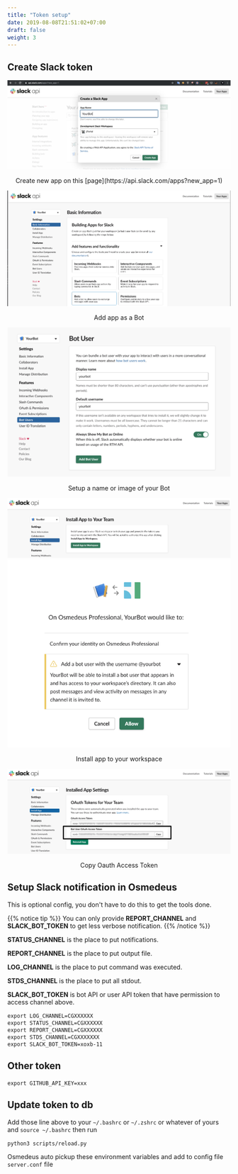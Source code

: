```yaml
---
title: "Token setup"
date: 2019-08-08T21:51:02+07:00
draft: false
weight: 3
---
```



## Create Slack token

![slack-1](screenshots/slack-config/slack-config-1.png?classes=border,shadow)
<p align="center">Create new app on this [page](https://api.slack.com/apps?new_app=1)</p>

![slack-2](screenshots/slack-config/slack-config-2.png?classes=border,shadow)
<p align="center">Add app as a Bot</p>

![slack-3](screenshots/slack-config/slack-config-3.png?classes=border,shadow)
<p align="center">Setup a name or image of your Bot</p>

![slack-4](screenshots/slack-config/slack-config-4.png?classes=border,shadow)
![slack-5](screenshots/slack-config/slack-config-5.png?classes=border,shadow)
<p align="center">Install app to your workspace</p>


![slack-6](screenshots/slack-config/slack-config-6.png?classes=border,shadow)
<p align="center">Copy Oauth Access Token</p>


## Setup Slack notification in Osmedeus

This is optional config, you don't have to do this to get the tools done.

{{% notice tip %}}
You can only provide **REPORT_CHANNEL** and **SLACK_BOT_TOKEN** to get less verbose notification.
{{% /notice %}}


**STATUS_CHANNEL** is the place to put notifications.

**REPORT_CHANNEL** is the place to put output file.

**LOG_CHANNEL** is the place to put command was executed.

**STDS_CHANNEL** is the place to put all stdout.

**SLACK_BOT_TOKEN** is bot API or user API token that have permission to access channel above.

```
export LOG_CHANNEL=CGXXXXXX
export STATUS_CHANNEL=CGXXXXXX
export REPORT_CHANNEL=CGXXXXXX
export STDS_CHANNEL=CGXXXXXXX
export SLACK_BOT_TOKEN=xoxb-11
```

## Other token

```
export GITHUB_API_KEY=xxx
```

## Update token to db

Add those line above to your `~/.bashrc` or `~/.zshrc` or whatever of yours and `source ~/.bashrc` then run

```
python3 scripts/reload.py
```

Osmedeus auto pickup these environment variables and add to config file  `server.conf` file